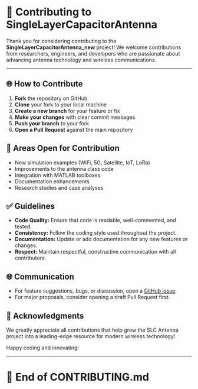 # 📝 Contributing to SingleLayerCapacitorAntenna

Thank you for considering contributing to the **SingleLayerCapacitorAntenna\_new** project!
We welcome contributions from researchers, engineers, and developers who are passionate about advancing antenna technology and wireless communications.

---

## 🌐 How to Contribute

1. **Fork** the repository on GitHub
2. **Clone** your fork to your local machine
3. **Create a new branch** for your feature or fix
4. **Make your changes** with clear commit messages
5. **Push your branch** to your fork
6. **Open a Pull Request** against the main repository

## 🔢 Areas Open for Contribution

* New simulation examples (WiFi, 5G, Satellite, IoT, LoRa)
* Improvements to the antenna class code
* Integration with MATLAB toolboxes
* Documentation enhancements
* Research studies and case analyses

## ✅ Guidelines

* **Code Quality:** Ensure that code is readable, well-commented, and tested.
* **Consistency:** Follow the coding style used throughout the project.
* **Documentation:** Update or add documentation for any new features or changes.
* **Respect:** Maintain respectful, constructive communication with all contributors.

## 🌐 Communication

* For feature suggestions, bugs, or discussion, open a [GitHub Issue](https://github.com/emfsystems/SingleLayerCapacitorAntenna/issues).
* For major proposals, consider opening a draft Pull Request first.

## 💪 Acknowledgments

We greatly appreciate all contributions that help grow the SLC Antenna project into a leading-edge resource for modern wireless technology!

Happy coding and innovating!

---

# 🔹 End of CONTRIBUTING.md
